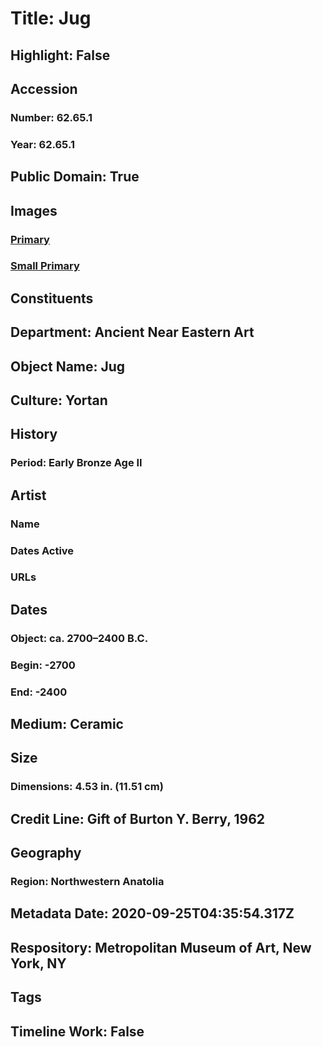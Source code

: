 # Title: Jug
## Highlight: False
## Accession
### Number: 62.65.1
### Year: 62.65.1
## Public Domain: True
## Images
### [Primary](https://images.metmuseum.org/CRDImages/an/original/ME62_65_1.jpg)
### [Small Primary](https://images.metmuseum.org/CRDImages/an/web-large/ME62_65_1.jpg)
## Constituents
## Department: Ancient Near Eastern Art
## Object Name: Jug
## Culture: Yortan
## History
### Period: Early Bronze Age II
## Artist
### Name
### Dates Active
### URLs
## Dates
### Object: ca. 2700–2400 B.C.
### Begin: -2700
### End: -2400
## Medium: Ceramic
## Size
### Dimensions: 4.53 in. (11.51 cm)
## Credit Line: Gift of Burton Y. Berry, 1962
## Geography
### Region: Northwestern Anatolia
## Metadata Date: 2020-09-25T04:35:54.317Z
## Respository: Metropolitan Museum of Art, New York, NY
## Tags
## Timeline Work: False